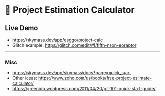 # 🧮 Project Estimation Calculator

## Live Demo
* https://skymass.dev/app/esggo/project-calc
* Glitch example: https://glitch.com/edit/#!/fifth-neon-eoraptor

------

### Misc
* https://skymass.dev/app/skymass/docs?page=quick_start
* Other ideas: https://www.zoho.com/us/books/free-project-estimate-calculator/
* https://greenido.wordpress.com/2011/04/20/git-101-quick-start-guide/

